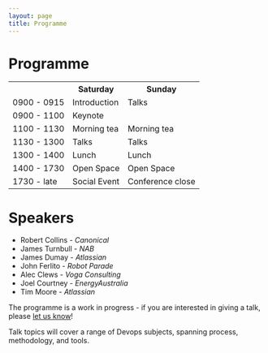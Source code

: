 ```yaml
---                                                                                                                        
layout: page
title: Programme
--- 
```


Programme
=========

<table id="schedule">
	<tr>
		<td class="times"></td>
		<th>Saturday</th>
		<th>Sunday</th>
	</tr>
	<tr>
		<td class="times">0900 - 0915</td>
		<td class="start">Introduction</td>
		<td class="talk">Talks</td>
	</tr>
	<tr>
		<td class="times">0900 - 1100</td>
		<td class="talk">Keynote</td>
		<td class="talk"></td>
	</tr>
	<tr>
		<td class="times">1100 - 1130</td>
		<td class="break">Morning tea</td>
		<td class="break">Morning tea</td>
	</tr>
	<tr>
		<td class="times">1130 - 1300</td>
		<td class="talk">Talks</td>
		<td class="talk">Talks</td>
	</tr>
	<tr>
		<td class="times">1300 - 1400</td>
		<td class="break">Lunch</td>
		<td class="break">Lunch</td>
	</tr>
	<tr>
		<td class="times">1400 - 1730</td>
		<td class="openspace">Open Space</td>
		<td class="openspace">Open Space</td>
	</tr>
	<tr>
		<td class="times">1730 - late</td>
		<td class="break">Social Event</td>
		<td class="end">Conference close</td>
	</tr>
</table>

Speakers
========

* Robert Collins - *Canonical*
* James Turnbull - *NAB*
* James Dumay - *Atlassian*
* John Ferlito - *Robot Parade*
* Alec Clews - *Voga Consulting*
* Joel Courtney - *EnergyAustralia*
* Tim Moore - *Atlassian*

The programme is a work in progress - if you are interested in
giving a talk, please [let us know](/contact)!

Talk topics will cover a range of Devops subjects, spanning process, 
methodology, and tools. 
